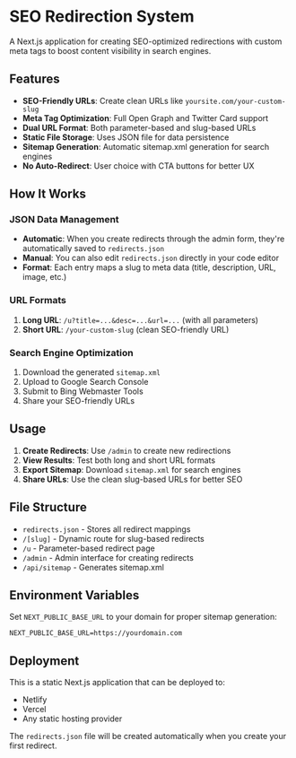 # SEO Redirection System

A Next.js application for creating SEO-optimized redirections with custom meta tags to boost content visibility in search engines.

## Features

- **SEO-Friendly URLs**: Create clean URLs like `yoursite.com/your-custom-slug`
- **Meta Tag Optimization**: Full Open Graph and Twitter Card support
- **Dual URL Format**: Both parameter-based and slug-based URLs
- **Static File Storage**: Uses JSON file for data persistence
- **Sitemap Generation**: Automatic sitemap.xml generation for search engines
- **No Auto-Redirect**: User choice with CTA buttons for better UX

## How It Works

### JSON Data Management
- **Automatic**: When you create redirects through the admin form, they're automatically saved to `redirects.json`
- **Manual**: You can also edit `redirects.json` directly in your code editor
- **Format**: Each entry maps a slug to meta data (title, description, URL, image, etc.)

### URL Formats
1. **Long URL**: `/u?title=...&desc=...&url=...` (with all parameters)
2. **Short URL**: `/your-custom-slug` (clean SEO-friendly URL)

### Search Engine Optimization
1. Download the generated `sitemap.xml`
2. Upload to Google Search Console
3. Submit to Bing Webmaster Tools
4. Share your SEO-friendly URLs

## Usage

1. **Create Redirects**: Use `/admin` to create new redirections
2. **View Results**: Test both long and short URL formats
3. **Export Sitemap**: Download `sitemap.xml` for search engines
4. **Share URLs**: Use the clean slug-based URLs for better SEO

## File Structure

- `redirects.json` - Stores all redirect mappings
- `/[slug]` - Dynamic route for slug-based redirects
- `/u` - Parameter-based redirect page
- `/admin` - Admin interface for creating redirects
- `/api/sitemap` - Generates sitemap.xml

## Environment Variables

Set `NEXT_PUBLIC_BASE_URL` to your domain for proper sitemap generation:
```
NEXT_PUBLIC_BASE_URL=https://yourdomain.com
```

## Deployment

This is a static Next.js application that can be deployed to:
- Netlify
- Vercel
- Any static hosting provider

The `redirects.json` file will be created automatically when you create your first redirect.